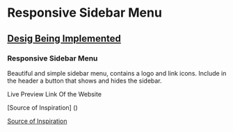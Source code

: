 # Responsive Sidebar Menu
## [Desig Being Implemented](https://dribbble.com/shots/14122584-Mary-Animated-Illustrations)
### Responsive Sidebar Menu
Beautiful and simple sidebar menu, contains a logo and link icons. Include in the header a button that shows and hides the sidebar.

Live Preview Link Of the Website

[Source of Inspiration] ()

[Source of Inspiration](https://cdn.dribbble.com/users/946283/screenshots/14122584/media/f087930300962c80745d97066fa98c7d.mp4)


